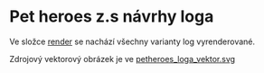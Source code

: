 # Pet heroes z.s návrhy loga

Ve složce [render] se nachází všechny varianty log vyrenderované.

Zdrojový vektorový obrázek je ve [petheroes_loga_vektor.svg]


[render]:render
[petheroes_loga_vektor.svg]:petheroes_loga_vektor.svg
